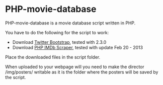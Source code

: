 PHP-movie-database
=======================
PHP-movie-database is a movie database script written in PHP.

You have to do the following for the script to work:
* Download [Twitter Bootstrap](http://twitter.github.com/bootstrap/), tested with 2.3.0
* Download [PHP IMDb Scraper](http://web3o.blogspot.se/2010/10/php-imdb-scraper-for-new-imdb-template.html), tested with update Feb 20 - 2013

Place the downloaded files in the script folder.

When uploaded to your webpage will you need to make the director /img/posters/ writable as it is the folder where the posters will be saved by the script.